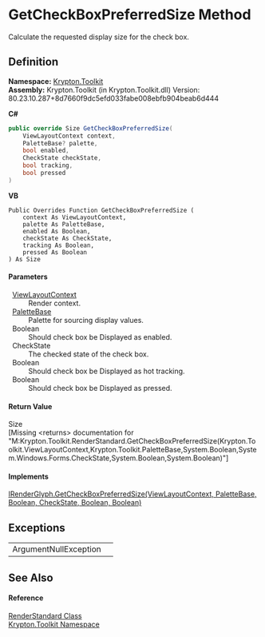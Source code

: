 # GetCheckBoxPreferredSize Method


Calculate the requested display size for the check box.



## Definition
**Namespace:** <a href="79d2eac2-21f4-54ff-7552-b20c33c30600.md">Krypton.Toolkit</a>  
**Assembly:** Krypton.Toolkit (in Krypton.Toolkit.dll) Version: 80.23.10.287+8d7660f9dc5efd033fabe008ebfb904beab6d444

**C#**
``` C#
public override Size GetCheckBoxPreferredSize(
	ViewLayoutContext context,
	PaletteBase? palette,
	bool enabled,
	CheckState checkState,
	bool tracking,
	bool pressed
)
```
**VB**
``` VB
Public Overrides Function GetCheckBoxPreferredSize ( 
	context As ViewLayoutContext,
	palette As PaletteBase,
	enabled As Boolean,
	checkState As CheckState,
	tracking As Boolean,
	pressed As Boolean
) As Size
```



#### Parameters
<dl><dt>  <a href="d94d703a-56ce-4f85-7e5d-a7e3debed319.md">ViewLayoutContext</a></dt><dd>Render context.</dd><dt>  <a href="6da77fa5-1590-4646-f2ea-70002c922aee.md">PaletteBase</a></dt><dd>Palette for sourcing display values.</dd><dt>  Boolean</dt><dd>Should check box be Displayed as enabled.</dd><dt>  CheckState</dt><dd>The checked state of the check box.</dd><dt>  Boolean</dt><dd>Should check box be Displayed as hot tracking.</dd><dt>  Boolean</dt><dd>Should check box be Displayed as pressed.</dd></dl>

#### Return Value
Size  
\[Missing &lt;returns&gt; documentation for "M:Krypton.Toolkit.RenderStandard.GetCheckBoxPreferredSize(Krypton.Toolkit.ViewLayoutContext,Krypton.Toolkit.PaletteBase,System.Boolean,System.Windows.Forms.CheckState,System.Boolean,System.Boolean)"\]

#### Implements
<a href="58282b03-116d-30b7-29c0-3180a522ff23.md">IRenderGlyph.GetCheckBoxPreferredSize(ViewLayoutContext, PaletteBase, Boolean, CheckState, Boolean, Boolean)</a>  


## Exceptions
<table>
<tr>
<td>ArgumentNullException</td>
<td /></tr>
</table>

## See Also


#### Reference
<a href="8a8b9945-a6ad-21c4-5182-014e3b962e19.md">RenderStandard Class</a>  
<a href="79d2eac2-21f4-54ff-7552-b20c33c30600.md">Krypton.Toolkit Namespace</a>  
